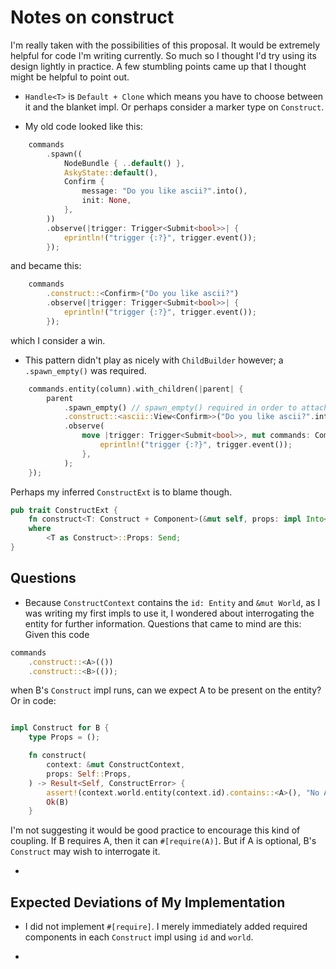 # Notes on construct

I'm really taken with the possibilities of this proposal. It would be extremely
helpful for code I'm writing currently. So much so I thought I'd try using its
design lightly in practice. A few stumbling points came up that I thought
might be helpful to point out.

* `Handle<T>` is `Default + Clone` which means you have to choose between it and
  the blanket impl. Or perhaps consider a marker type on `Construct`.

* My old code looked like this:

```rust
    commands
        .spawn((
            NodeBundle { ..default() },
            AskyState::default(),
            Confirm {
                message: "Do you like ascii?".into(),
                init: None,
            },
        ))
        .observe(|trigger: Trigger<Submit<bool>>| {
            eprintln!("trigger {:?}", trigger.event());
        });
```

and became this:

```rust
    commands
        .construct::<Confirm>("Do you like ascii?")
        .observe(|trigger: Trigger<Submit<bool>>| {
            eprintln!("trigger {:?}", trigger.event());
        });
```

which I consider a win.

* This pattern didn't play as nicely with `ChildBuilder` however; a
  `.spawn_empty()` was required.

```rust
    commands.entity(column).with_children(|parent| {
        parent
            .spawn_empty() // spawn_empty() required in order to attach an observer.
            .construct::<ascii::View<Confirm>>("Do you like ascii?".into())
            .observe(
                move |trigger: Trigger<Submit<bool>>, mut commands: Commands| {
                    eprintln!("trigger {:?}", trigger.event());
                },
            );
    });
```
  Perhaps my inferred `ConstructExt` is to blame though.
  
```rust
pub trait ConstructExt {
    fn construct<T: Construct + Component>(&mut self, props: impl Into<T::Props>) -> &mut Self
    where
        <T as Construct>::Props: Send;
}
```

## Questions

* Because `ConstructContext` contains the `id: Entity` and `&mut World`, as I
  was writing my first impls to use it, I wondered about interrogating the
  entity for further information. Questions that came to mind are this: Given
  this code
  
```rust
commands
    .construct::<A>(())
    .construct::<B>(());
```
  
  when B's `Construct` impl runs, can we expect A to be present on the entity?
  Or in code:
  
```rust

impl Construct for B {
    type Props = ();

    fn construct(
        context: &mut ConstructContext,
        props: Self::Props,
    ) -> Result<Self, ConstructError> {
        assert!(context.world.entity(context.id).contains::<A>(), "No A component present.");
        Ok(B)
    }
```
   
  I'm not suggesting it would be good practice to encourage this kind of
  coupling. If B requires A, then it can `#[require(A)]`. But if A is optional,
  B's `Construct` may wish to interrogate it.

* 

## Expected Deviations of My Implementation

* I did not implement `#[require]`. I merely immediately added required components in each
  `Construct` impl using `id` and `world`.
  
* 
